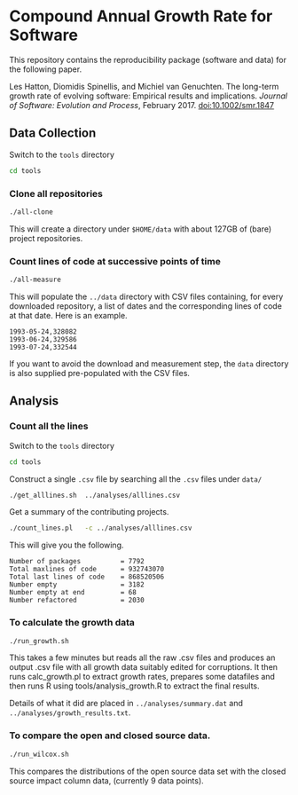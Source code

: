 # Compound Annual Growth Rate for Software

This repository contains the reproducibility package (software and data)
for the following paper.

Les Hatton, Diomidis Spinellis, and Michiel van Genuchten.
The long-term growth rate of evolving software:
Empirical results and implications.
*Journal of Software: Evolution and Process*, February 2017.
[doi:10.1002/smr.1847](http://dx.doi.org/10.1002/smr.1847)

## Data Collection

Switch to the `tools` directory
```sh
cd tools
```

### Clone all repositories
```sh
./all-clone
```
This will create a directory under `$HOME/data` with about 127GB of
(bare) project repositories.

### Count lines of code at successive points of time
```sh
./all-measure
```
This will populate the `../data` directory with CSV files containing,
for every downloaded repository, a list of dates and
the corresponding lines of code at that date.
Here is an example.
```
1993-05-24,328082
1993-06-24,329586
1993-07-24,332544
```

If you want to avoid the download and measurement step,
the `data` directory is also supplied pre-populated with the CSV files.


## Analysis

### Count all the lines
Switch to the `tools` directory
```sh
cd tools
```

Construct a single `.csv` file by searching all the `.csv` files under `data/`

```sh
./get_alllines.sh  ../analyses/alllines.csv
```

Get a summary of the contributing projects.
```sh
./count_lines.pl   -c ../analyses/alllines.csv
```

This will give you the following.

```
Number of packages          = 7792
Total maxlines of code      = 932743070
Total last lines of code    = 868520506
Number empty                = 3182
Number empty at end         = 68
Number refactored           = 2030
```

### To calculate the growth data
```sh
./run_growth.sh
```
This takes a few minutes but reads all the raw .csv files and produces
an output .csv file with all growth data suitably edited for corruptions.
It then runs calc_growth.pl to extract growth rates, prepares some datafiles
and then runs R using tools/analysis_growth.R to extract the final results.

Details of what it did are placed in `../analyses/summary.dat` and
`../analyses/growth_results.txt`.

### To compare the open and closed source data.
```sh
./run_wilcox.sh
```

This compares the distributions of the open source data set with the closed
source impact column data, (currently 9 data points).
